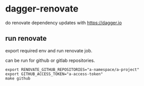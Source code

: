 # dagger-renovate

do renovate dependency updates with https://dagger.io

## run renovate

export required env and run renovate job.

can be run for github or gitlab repositories.

``` shell
export RENOVATE_GITHUB_REPOSITORIES="a-namespace/a-project"
export GITHUB_ACCESS_TOKEN="a-access-token"
make github
```

